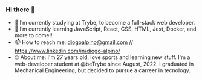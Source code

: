 ### Hi there 👋

- 🔭 I’m currently studying at Trybe, to become a full-stack web developer.
- 🌱 I’m currently learning JavaScript, React, CSS, HTML, Jest, Docker, and more to come!! 
- 📫 How to reach me: diogoalpino@gmail.com // https://www.linkedin.com/in/diogo-alpino/
- 🤓 About me: I'm 27 years old, love sports and learning new stuff. I'm a web-developer student at @beTrybe since August, 2022. I graduated in Mechanical Engineering, but decided to pursue a carreer in tecnology. 

